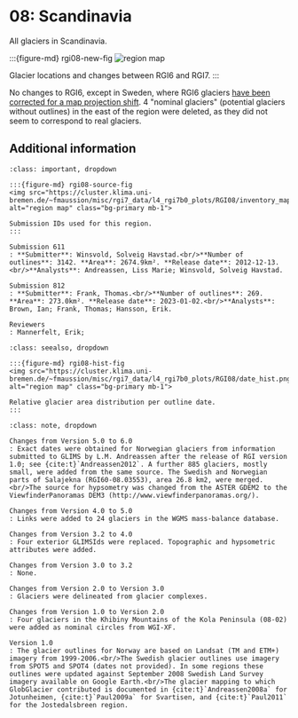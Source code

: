 # 08: Scandinavia

All glaciers in Scandinavia.

:::{figure-md} rgi08-new-fig
<img src="https://cluster.klima.uni-bremen.de/~fmaussion/misc/rgi7_data/l4_rgi7b0_plots/RGI08/isrgi6_map.jpeg" alt="region map" class="bg-primary mb-1">

Glacier locations and changes between RGI6 and RGI7.
:::

No changes to RGI6, except in Sweden, where RGI6 glaciers [have been corrected for a map projection shift](https://github.com/GLIMS-RGI/rgi7_scripts/issues/36). 4 "nominal glaciers" (potential glaciers without outlines) in the east of the region were deleted, as they did not seem to correspond to real glaciers.

## Additional information 

```{admonition} Data sources and analysts
:class: important, dropdown

:::{figure-md} rgi08-source-fig
<img src="https://cluster.klima.uni-bremen.de/~fmaussion/misc/rgi7_data/l4_rgi7b0_plots/RGI08/inventory_map.jpeg" alt="region map" class="bg-primary mb-1">

Submission IDs used for this region.
:::

Submission 611
: **Submitter**: Winsvold, Solveig Havstad.<br/>**Number of outlines**: 3142. **Area**: 2674.9km². **Release date**: 2012-12-13.<br/>**Analysts**: Andreassen, Liss Marie; Winsvold, Solveig Havstad.

Submission 812
: **Submitter**: Frank, Thomas.<br/>**Number of outlines**: 269. **Area**: 273.0km². **Release date**: 2023-01-02.<br/>**Analysts**: Brown, Ian; Frank, Thomas; Hansson, Erik.

Reviewers
: Mannerfelt, Erik;

```

```{admonition} Outlines date distribution
:class: seealso, dropdown

:::{figure-md} rgi08-hist-fig
<img src="https://cluster.klima.uni-bremen.de/~fmaussion/misc/rgi7_data/l4_rgi7b0_plots/RGI08/date_hist.png" alt="region map" class="bg-primary mb-1">

Relative glacier area distribution per outline date.
:::

```

```{admonition} Version history
:class: note, dropdown

Changes from Version 5.0 to 6.0
: Exact dates were obtained for Norwegian glaciers from information submitted to GLIMS by L.M. Andreassen after the release of RGI version 1.0; see {cite:t}`Andreassen2012`. A further 885 glaciers, mostly small, were added from the same source. The Swedish and Norwegian parts of Salajekna (RGI60-08.03553), area 26.8 km2, were merged.<br/>The source for hypsometry was changed from the ASTER GDEM2 to the ViewfinderPanoramas DEM3 (http://www.viewfinderpanoramas.org/).

Changes from Version 4.0 to 5.0
: Links were added to 24 glaciers in the WGMS mass-balance database.

Changes from Version 3.2 to 4.0
: Four exterior GLIMSIds were replaced. Topographic and hypsometric attributes were added.

Changes from Version 3.0 to 3.2
: None.

Changes from Version 2.0 to Version 3.0
: Glaciers were delineated from glacier complexes.

Changes from Version 1.0 to Version 2.0
: Four glaciers in the Khibiny Mountains of the Kola Peninsula (08-02) were added as nominal circles from WGI-XF.

Version 1.0
: The glacier outlines for Norway are based on Landsat (TM and ETM+) imagery from 1999-2006.<br/>The Swedish glacier outlines use imagery from SPOT5 and SPOT4 (dates not provided). In some regions these outlines were updated against September 2008 Swedish Land Survey imagery available on Google Earth.<br/>The glacier mapping to which GlobGlacier contributed is documented in {cite:t}`Andreassen2008a` for Jotunheimen, {cite:t}`Paul2009a` for Svartisen, and {cite:t}`Paul2011` for the Jostedalsbreen region.

```